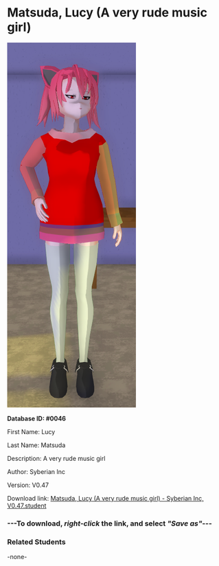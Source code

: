 # Matsuda, Lucy (A very rude music girl)

<img src="Files/Images/Matsuda, Lucy (A very rude music girl).png" title="Matsuda, Lucy (A very rude music girl) - Syberian Inc, V0.47">

**Database ID: #0046**

First Name: Lucy

Last Name: Matsuda

Description: A very rude music girl

Author: Syberian Inc

Version: V0.47

Download link: <a href="https://raw.githubusercontent.com/Arbiter1223/Daigaku-Gurashi-Custom-Students/master/Files/Studen%20Files/Matsuda%2C%20Lucy%20(A%20very%20rude%20music%20girl)%20-%20Syberian%20Inc%2C%20V0.47.student">Matsuda, Lucy (A very rude music girl) - Syberian Inc, V0.47.student</a>

### ---**To download, _right-click_ the link, and select _"Save as"_**---

### Related Students

-none-
